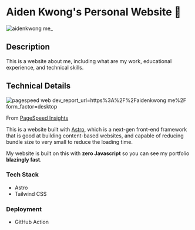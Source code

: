 # Aiden Kwong's Personal Website 🐰

![aidenkwong me_](https://user-images.githubusercontent.com/86956787/218911251-afa8d366-5278-4b62-b993-f3525d83e2ce.png)

## Description
This is a website about me, including what are my work, educational experience, and technical skills.

## Technical Details

![pagespeed web dev_report_url=https%3A%2F%2Faidenkwong me%2F form_factor=desktop](https://user-images.githubusercontent.com/86956787/218915694-7f70321e-45f4-4683-a28f-d9b6e99ab323.png)

From [PageSpeed Insights](https://pagespeed.web.dev)


This is a website built with [Astro](https://astro.build), which is a next-gen front-end framework that is good at building content-based websites, and capable of reducing bundle size to very small to reduce the loading time.

My website is built on this with **zero Javascript** so you can see my portfolio **blazingly fast**.

### Tech Stack
- Astro
- Tailwind CSS

### Deployment
- GitHub Action

